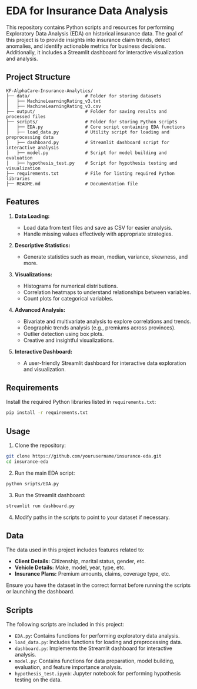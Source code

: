 # EDA for Insurance Data Analysis

This repository contains Python scripts and resources for performing Exploratory Data Analysis (EDA) on historical insurance data. The goal of this project is to provide insights into insurance claim trends, detect anomalies, and identify actionable metrics for business decisions. Additionally, it includes a Streamlit dashboard for interactive visualization and analysis.

## Project Structure

```
KF-AlphaCare-Insurance-Analytics/
├── data/                     # Folder for storing datasets
│   ├── MachineLearningRating_v3.txt
│   ├── MachineLearningRating_v3.csv
├── output/                   # Folder for saving results and processed files
├── scripts/                  # Folder for storing Python scripts
│   ├── EDA.py                # Core script containing EDA functions
│   ├── load_data.py          # Utility script for loading and preprocessing data
│   ├── dashboard.py          # Streamlit dashboard script for interactive analysis
│   ├── model.py              # Script for model building and evaluation
│   ├── hypothesis_test.py    # Script for hypothesis testing and visualization
├── requirements.txt          # File for listing required Python libraries
├── README.md                 # Documentation file
```

## Features

1. **Data Loading:**
   - Load data from text files and save as CSV for easier analysis.
   - Handle missing values effectively with appropriate strategies.

2. **Descriptive Statistics:**
   - Generate statistics such as mean, median, variance, skewness, and more.

3. **Visualizations:**
   - Histograms for numerical distributions.
   - Correlation heatmaps to understand relationships between variables.
   - Count plots for categorical variables.

4. **Advanced Analysis:**
   - Bivariate and multivariate analysis to explore correlations and trends.
   - Geographic trends analysis (e.g., premiums across provinces).
   - Outlier detection using box plots.
   - Creative and insightful visualizations.

5. **Interactive Dashboard:**
   - A user-friendly Streamlit dashboard for interactive data exploration and visualization.

## Requirements

Install the required Python libraries listed in `requirements.txt`:

```bash
pip install -r requirements.txt
```

## Usage

1. Clone the repository:

```bash
git clone https://github.com/yourusername/insurance-eda.git
cd insurance-eda
```

2. Run the main EDA script:

```bash
python sripts/EDA.py
```

3. Run the Streamlit dashboard:

```bash
streamlit run dashboard.py
```

4. Modify paths in the scripts to point to your dataset if necessary.

## Data

The data used in this project includes features related to:

- **Client Details:** Citizenship, marital status, gender, etc.
- **Vehicle Details:** Make, model, year, type, etc.
- **Insurance Plans:** Premium amounts, claims, coverage type, etc.

Ensure you have the dataset in the correct format before running the scripts or launching the dashboard.
## Scripts

The following scripts are included in this project:

- `EDA.py`: Contains functions for performing exploratory data analysis.
- `load_data.py`: Includes functions for loading and preprocessing data.
- `dashboard.py`: Implements the Streamlit dashboard for interactive analysis.
- `model.py`: Contains functions for data preparation, model building, evaluation, and feature importance analysis.
- `hypothesis_test.ipynb`: Jupyter notebook for performing hypothesis testing on the data.
